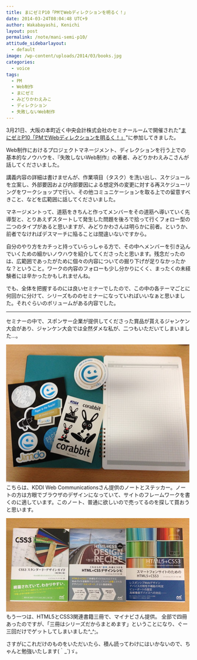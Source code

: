 ```yaml
---
title: まにゼミP10「PMでWebディレクションを明るく！」
date: 2014-03-24T08:04:48 UTC+9
author: Wakabayashi, Kenichi
layout: post
permalink: /note/mani-semi-p10/
attitude_sidebarlayout:
  - default
image: /wp-content/uploads/2014/03/books.jpg
categories:
  - voice
tags:
  - PM
  - Web制作
  - まにゼミ
  - みどりかわえみこ
  - ディレクション
  - 失敗しないWeb制作
---
```

3月21日、大阪の本町近く中央会計株式会社のセミナールームで開催された"[まにゼミP10「PMでWebディレクションを明るく！」](http://kokucheese.com/event/index/152294/)"に参加してきました。

Web制作におけるプロジェクトマネージメント、ディレクションを行う上での基本的なノウハウを、『失敗しないWeb制作』の著者、みどりかわえみこさんが話してくださいました。

講義内容の詳細は書けませんが、作業項目（タスク）を洗い出し、スケジュールを立案し、外部要因および内部要因による想定外の変更に対する再スケジューリングをワークショップで行い、その他コミュニケーションを取る上での留意すべきこと、などを広範囲に話してくださいました。

マネージメントって、道筋をきちんと作ってメンバーをその道筋へ導いていく先導型と、とりあえずスタートして発生した問題を後ろで拾って行くフォロー型の二つのタイプがあると思いますが、みどりかわさんは明らかに前者。というか、前者でなければデスマーチに陥ることは間違いないですから。

自分のやり方をカチっと持っていらっしゃる方で、その中へメンバーを引き込んでいくための細かいノウハウを紹介してくださったと思います。残念だったのは、広範囲であったがために個々の内容についての掘り下げが足りなかったかな？ということ。ワークの内容のフォローも少し分かりにくく、まったくの未経験者には辛かったかもしれませんね。

でも、全体を把握するのには良いセミナーでしたので、この中の各テーマごとに何回かに分けて、シリーズもののセミナーになっていればいいなぁと思いました。それぐらいのボリュームがある内容でした。
- - -
セミナーの中で、スポンサー企業が提供してくださった賞品が貰えるジャンケン大会があり、ジャンケン大会では全然ダメな私が、二つもいただいてしまいました...。


![KDDI Web Communicationさんのプレゼント](/assets/images/2014/03/note.jpg)
こちらは、KDDI Web Communicationsさん提供のノートとステッカー。ノートの方は方眼でブラウザのデザインになっていて、サイトのフレームワークを書くのに適しています。このノート、普通に欲しいので売ってるのを探して買おうと思います。

![HTML5+CSS3の書籍](/assets/images/2014/03/books.jpg)
もう一つは、HTML5とCSS3関連書籍三冊で、マイナビさん提供。
全部で四冊あったのですが、「三冊はシリーズだからまとめます」ということになり、ぐー三回だけでゲットしてしまいました^_^;。

さすがにこれだけのものをいただいたら、積ん読ってわけにはいかないので、ちゃんと勉強いたします(｀_´)ゞ。